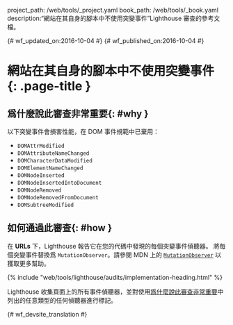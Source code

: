 project_path: /web/tools/_project.yaml
book_path: /web/tools/_book.yaml
description:“網站在其自身的腳本中不使用突變事件”Lighthouse 審查的參考文檔。

{# wf_updated_on:2016-10-04 #}
{# wf_published_on:2016-10-04 #}

# 網站在其自身的腳本中不使用突變事件 {: .page-title }

## 爲什麼說此審查非常重要{: #why }

以下突變事件會損害性能，在 DOM 事件規範中已棄用：


* `DOMAttrModified`
* `DOMAttributeNameChanged`
* `DOMCharacterDataModified`
* `DOMElementNameChanged`
* `DOMNodeInserted`
* `DOMNodeInsertedIntoDocument`
* `DOMNodeRemoved`
* `DOMNodeRemovedFromDocument`
* `DOMSubtreeModified`

## 如何通過此審查{: #how }

在 **URLs** 下，Lighthouse 報告它在您的代碼中發現的每個突變事件偵聽器。
將每個突變事件替換爲 `MutationObserver`。請參閱 MDN 上的 [`MutationObserver`][mdn] 以獲取更多幫助。


[mdn]: https://developer.mozilla.org/en-US/docs/Web/API/MutationObserver

{% include "web/tools/lighthouse/audits/implementation-heading.html" %}

Lighthouse 收集頁面上的所有事件偵聽器，並對使用[爲什麼說此審查非常重要](#why)中列出的任意類型的任何偵聽器進行標記。




{# wf_devsite_translation #}
